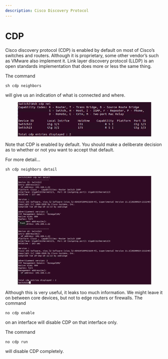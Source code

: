 ```yaml
---
description: Cisco Discovery Protocol
---
```


# CDP

Cisco discovery protocol (CDP) is enabled by default on most of Cisco’s switches and routers. Although it is proprietary, some other vendor’s such as VMware also implement it. Link layer discovery protocol (LLDP) is an open standards implementation that does more or less the same thing.

The command&#x20;

```
sh cdp neighbors
```

will give us an indication of what is connected and where.

<figure><img src="../.gitbook/assets/image (1).png" alt=""><figcaption></figcaption></figure>

Note that CDP is enabled by default. You should make a deliberate decision as to whether or not you want to accept that default.&#x20;

For more detail...

```
sh cdp neighbors detail
```

<figure><img src="../.gitbook/assets/image (2).png" alt=""><figcaption></figcaption></figure>

Although this is very useful, it leaks too much information. We might leave it on between core devices, but not to edge routers or firewalls. The command&#x20;

```
no cdp enable
```

&#x20;on an interface will disable CDP on that interface only.&#x20;

The command&#x20;

```
no cdp run
```

will disable CDP completely.
